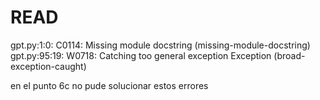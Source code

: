 # READ 
gpt.py:1:0: C0114: Missing module docstring (missing-module-docstring)
gpt.py:95:19: W0718: Catching too general exception Exception (broad-exception-caught)

en el punto 6c no pude solucionar estos errores 